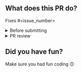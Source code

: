 ## What does this PR do?

Fixes #\<issue_number>

<details>
  <summary>Before submitting</summary>

- [ ] Was this **discussed/agreed** via a Github issue? (no need for typos and docs improvements)
- [ ] Did you read the [contributor guideline](https://github.com/Lightning-AI/torchmetrics/blob/master/.github/CONTRIBUTING.md), Pull Request section?
- [ ] Did you make sure to **update the docs**?
- [ ] Did you write any new **necessary tests**?

</details>

<details>
  <summary>PR review</summary>

Anyone in the community is free to review the PR once the tests have passed.
If we didn't discuss your PR in Github issues there's a high chance it will not be merged.

</details>

## Did you have fun?

Make sure you had fun coding 🙃
